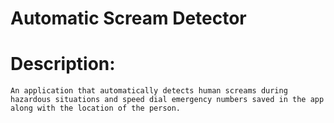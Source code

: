 # Automatic Scream Detector

# Description: 
    An application that automatically detects human screams during hazardous situations and speed dial emergency numbers saved in the app       along with the location of the person.
   
